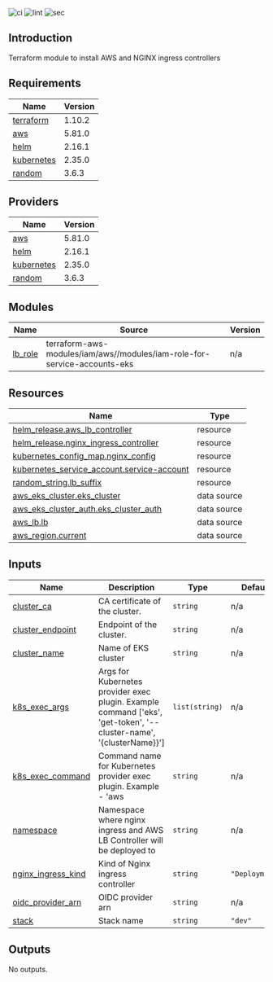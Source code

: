 ![ci](https://github.com/LogisticsPet/terraform-aws-eks-ingress/actions/workflows/ci.yml/badge.svg?branch=main)
![lint](https://github.com/LogisticsPet/terraform-aws-eks-ingress/actions/workflows/lint.yml/badge.svg?branch=main)
![sec](https://github.com/LogisticsPet/terraform-aws-eks-ingress/actions/workflows/tfsec.yml/badge.svg?branch=main)

## Introduction
Terraform module to install AWS and NGINX ingress controllers

<!-- BEGIN_TF_DOCS -->
## Requirements

| Name | Version |
|------|---------|
| <a name="requirement_terraform"></a> [terraform](#requirement\_terraform) | 1.10.2 |
| <a name="requirement_aws"></a> [aws](#requirement\_aws) | 5.81.0 |
| <a name="requirement_helm"></a> [helm](#requirement\_helm) | 2.16.1 |
| <a name="requirement_kubernetes"></a> [kubernetes](#requirement\_kubernetes) | 2.35.0 |
| <a name="requirement_random"></a> [random](#requirement\_random) | 3.6.3 |

## Providers

| Name | Version |
|------|---------|
| <a name="provider_aws"></a> [aws](#provider\_aws) | 5.81.0 |
| <a name="provider_helm"></a> [helm](#provider\_helm) | 2.16.1 |
| <a name="provider_kubernetes"></a> [kubernetes](#provider\_kubernetes) | 2.35.0 |
| <a name="provider_random"></a> [random](#provider\_random) | 3.6.3 |

## Modules

| Name | Source | Version |
|------|--------|---------|
| <a name="module_lb_role"></a> [lb\_role](#module\_lb\_role) | terraform-aws-modules/iam/aws//modules/iam-role-for-service-accounts-eks | n/a |

## Resources

| Name | Type |
|------|------|
| [helm_release.aws_lb_controller](https://registry.terraform.io/providers/hashicorp/helm/2.16.1/docs/resources/release) | resource |
| [helm_release.nginx_ingress_controller](https://registry.terraform.io/providers/hashicorp/helm/2.16.1/docs/resources/release) | resource |
| [kubernetes_config_map.nginx_config](https://registry.terraform.io/providers/hashicorp/kubernetes/2.35.0/docs/resources/config_map) | resource |
| [kubernetes_service_account.service-account](https://registry.terraform.io/providers/hashicorp/kubernetes/2.35.0/docs/resources/service_account) | resource |
| [random_string.lb_suffix](https://registry.terraform.io/providers/hashicorp/random/3.6.3/docs/resources/string) | resource |
| [aws_eks_cluster.eks_cluster](https://registry.terraform.io/providers/hashicorp/aws/5.81.0/docs/data-sources/eks_cluster) | data source |
| [aws_eks_cluster_auth.eks_cluster_auth](https://registry.terraform.io/providers/hashicorp/aws/5.81.0/docs/data-sources/eks_cluster_auth) | data source |
| [aws_lb.lb](https://registry.terraform.io/providers/hashicorp/aws/5.81.0/docs/data-sources/lb) | data source |
| [aws_region.current](https://registry.terraform.io/providers/hashicorp/aws/5.81.0/docs/data-sources/region) | data source |

## Inputs

| Name | Description | Type | Default | Required |
|------|-------------|------|---------|:--------:|
| <a name="input_cluster_ca"></a> [cluster\_ca](#input\_cluster\_ca) | CA certificate of the cluster. | `string` | n/a | yes |
| <a name="input_cluster_endpoint"></a> [cluster\_endpoint](#input\_cluster\_endpoint) | Endpoint of the cluster. | `string` | n/a | yes |
| <a name="input_cluster_name"></a> [cluster\_name](#input\_cluster\_name) | Name of EKS cluster | `string` | n/a | yes |
| <a name="input_k8s_exec_args"></a> [k8s\_exec\_args](#input\_k8s\_exec\_args) | Args for Kubernetes provider exec plugin. Example command ['eks', 'get-token', '--cluster-name', '{clusterName}}'] | `list(string)` | n/a | yes |
| <a name="input_k8s_exec_command"></a> [k8s\_exec\_command](#input\_k8s\_exec\_command) | Command name for Kubernetes provider exec plugin. Example - 'aws | `string` | n/a | yes |
| <a name="input_namespace"></a> [namespace](#input\_namespace) | Namespace where nginx ingress and AWS LB Controller will be deployed to | `string` | n/a | yes |
| <a name="input_nginx_ingress_kind"></a> [nginx\_ingress\_kind](#input\_nginx\_ingress\_kind) | Kind of Nginx ingress controller | `string` | `"Deployment"` | no |
| <a name="input_oidc_provider_arn"></a> [oidc\_provider\_arn](#input\_oidc\_provider\_arn) | OIDC provider arn | `string` | n/a | yes |
| <a name="input_stack"></a> [stack](#input\_stack) | Stack name | `string` | `"dev"` | no |

## Outputs

No outputs.
<!-- END_TF_DOCS -->
